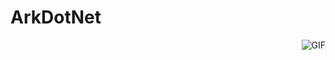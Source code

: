 # ArkDotNet
<img align="right" alt="GIF" src="https://media.discordapp.net/attachments/769628222341251092/777203134552473610/1VOo.gif" />
